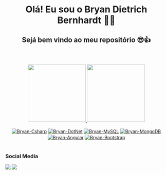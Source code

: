 <header>
    <h1>Olá! Eu sou o Bryan Dietrich Bernhardt 🙋‍♂️</h1>
    <h2>Sejá bem vindo ao meu repositório 😎👍</h2>
</header>

<!-- Github Stats -->
<div align="center">
    <a href="https://github.com/BryanDietrichBernhardt">
    <img height="180em" src="https://github-readme-stats.vercel.app/api?username=BryanDietrichBernhardt&show_icons=false&theme=tokyonight&include_all_commits=true&count_private=true"/>
    <img height="180em" src="https://github-readme-stats.vercel.app/api/top-langs/?username=BryanDietrichBernhardt&layout=compact&langs_count=7&theme=tokyonight"/>
    </a>
</div>


<!-- Logo das linguagens -->
<div style="display: inline_block" align="center"><br>
    <a href="https://docs.microsoft.com/pt-br/dotnet/csharp/"><img align="center" alt="Bryan-Csharp" src="https://img.shields.io/badge/C%23-239120?style=for-the-badge&logo=c-sharp&logoColor=white"></a>
    <a href="https://dotnet.microsoft.com/en-us/"><img align="center" alt="Bryan-DotNet" src="https://img.shields.io/badge/.NET-5C2D91?style=for-the-badge&logo=.net&logoColor=white"></a>
    <a href="https://www.mysql.com/"><img align="center" alt="Bryan-MySQL" src="https://img.shields.io/badge/MySQL-005C84?style=for-the-badge&logo=mysql&logoColor=white"></a>
    <a href="https://www.mongodb.com/pt-br"><img align="center" alt="Bryan-MongoDB" src="https://img.shields.io/badge/MongoDB-4EA94B?style=for-the-badge&logo=mongodb&logoColor=white"></a>
    <!--
    <img align="center" alt="Bryan-HTML5" height="55" width="55" src="https://github.com/devicons/devicon/blob/master/icons/html5/html5-plain.svg">
    <img align="center" alt="Bryan-CSS3" height="55" width="55" src="https://github.com/devicons/devicon/blob/master/icons/css3/css3-plain.svg">
    <img align="center" alt="Bryan-JavaScript" height="55" width="55" src="https://github.com/devicons/devicon/blob/master/icons/javascript/javascript-plain.svg">
    <img align="center" alt="Bryan-TypeScript" height="55" width="55" src="https://github.com/devicons/devicon/blob/master/icons/typescript/typescript-plain.svg">
    -->
    <a href="https://angular.io/"><img align="center" alt="Bryan-Angular" src="https://img.shields.io/badge/Angular-DD0031?style=for-the-badge&logo=angular&logoColor=white"></a>
    <a href="https://getbootstrap.com/"><img align="center" alt="Bryan-Bootstrap" src="https://img.shields.io/badge/Bootstrap-563D7C?style=for-the-badge&logo=bootstrap&logoColor=white"></a>
</div>

<footer><br>
    <h3>Social Media</h3>
    <div>
        <a href="https://www.linkedin.com/in/bryandbernhardt/"><img src="https://img.shields.io/badge/LinkedIn-0077B5?style=for-the-badge&logo=linkedin&logoColor=white"></a>
        <a href="https://www.instagram.com/baiaaam/"><img src="https://img.shields.io/badge/Instagram-E4405F?style=for-the-badge&logo=instagram&logoColor=white"></a>
    </div>
</footer>
